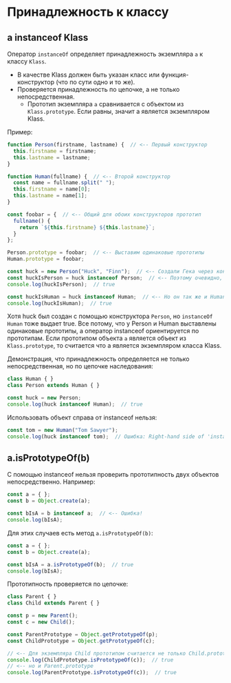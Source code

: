 # Принадлежность к классу

## a instanceof Klass

Оператор `instanceOf` определяет принадлежность экземпляра `a` к классу `Klass`.

* В качестве Klass должен быть указан класс или функция-конструктор (что по сути одно и то же).
* Проверяется принадлежность по цепочке, а не только непосредственная.
  * Прототип экземпляра `a` сравнивается с объектом из `Klass.prototype`. Если равны, значит a является экземпляром Klass.

Пример:

```javascript
function Person(firstname, lastname) {  // <-- Первый конструктор
  this.firstname = firstname;
  this.lastname = lastname;
}

function Human(fullname) {  // <-- Второй конструктор
  const name = fullname.split(" ");
  this.firstname = name[0];
  this.lastname = name[1];
}

const foobar = {  // <-- Общий для обоих конструкторов прототип
  fullname() {
    return `${this.firstname} ${this.lastname}`;
  }
};

Person.prototype = foobar;  // <-- Выставим одинаковые прототипы
Human.prototype = foobar;

const huck = new Person("Huck", "Finn");  // <-- Создали Гека через конструктор Person
const huckIsPerson = huck instanceof Person;  // <-- Поэтому очевидно, что Гек это Person
console.log(huckIsPerson);  // true

const huckIsHuman = huck instanceof Human;  // <-- Но он так же и Human
console.log(huckIsHuman);  // true
```

Хотя huck был создан с помощью конструктора `Person`, но `instanceOf Human` тоже выдает true. Все потому, что у Person и Human выставлены одинаковые прототипы, а оператор instanceof ориентируется по прототипам. Если прототипом объекта `a` является объект из `Klass.prototype`, то считается что a является экземпляром класса Klass.

Демонстрация, что принадлежность определяется не только непосредственная, но по цепочке наследования:

```javascript
class Human { }
class Person extends Human { }

const huck = new Person;
console.log(huck instanceof Human);  // true
```

Использовать объект справа от instanceof нельзя:

```javascript
const tom = new Human("Tom Sawyer");
console.log(huck instanceof tom);  // Ошибка: Right-hand side of 'instanceof' is not callable
```



## a.isPrototypeOf(b)

С помощью instanceof нельзя проверить прототипность двух объектов непосредственно. Например:

```javascript
const a = { };
const b = Object.create(a);

const bIsA = b instanceof a;  // <-- Ошибка!
console.log(bIsA);
```

Для этих случаев есть метод `a.isPrototypeOf(b)`:

```javascript
const a = { };
const b = Object.create(a);

const bIsA = a.isPrototypeOf(b);  // true
console.log(bIsA);
```

Прототипность проверяется по цепочке:

```javascript
class Parent { }
class Child extends Parent { }

const p = new Parent();
const c = new Child();

const ParentPrototype = Object.getPrototypeOf(p);
const ChildPrototype = Object.getPrototypeOf(c);

// <-- Для экземпляра Child прототипом считается не только Child.prototype,
console.log(ChildPrototype.isPrototypeOf(c));  // true
// <-- но и Parent.prototype
console.log(ParentPrototype.isPrototypeOf(c));  // true
```

